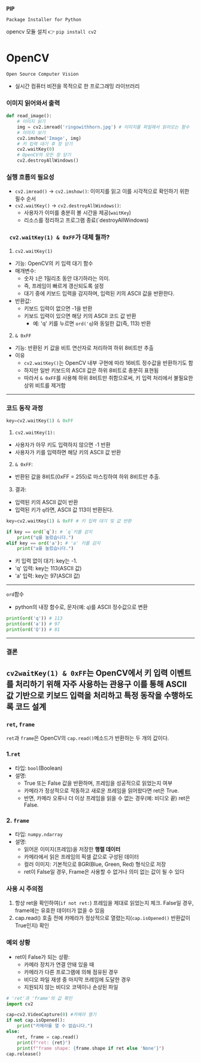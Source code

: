 **PIP**

`Package Installer for Python`

opencv 모듈 설치 👉
`pip install cv2`

# OpenCV
`Open Source Computer Vision`

- 실시간 컴퓨터 비전을 목적으로 한 프로그래밍 라이브러리

### 이미지 읽어와서 출력
```python
def read_image():
    # 이미지 읽기
    img = cv2.imread('ringowithhorn.jpg') # 이미지를 파일에서 읽어오는 함수
    # 이미지 보기
    cv2.imshow('Image', img)
    # 키 입력 대기 후 창 닫기
    cv2.waitKey(0)
    # OpenCV의 모든 창 닫기
    cv2.destroyAllWindows()
```
### 실행 흐름의 필요성
- `cv2.imread()` -> `cv2.imshow()`: 이미지를 읽고 이를 시각적으로 확인하기 위한 필수 순서
- `cv2.waitKey()` -> `cv2.destroyAllWindows()`:
    - 사용자가 이미를 충분히 볼 시간을 제공(`waitKey`)
    - 리소스를 정리하고 프로그램 종료(`destroyAllWindows)
### ` cv2.waitKey(1) & 0xFF`가 대체 뭘까?
 1. `cv2.waitKey(1)`
 - 기능: OpenCV의 키 입력 대기 함수
 - 매개변수:
    - 숫자 `1`은 1밀리초 동안 대기하라는 의미.
    - 즉, 프레임이 빠르게 갱신되도록 설정
    - 대기 중에 키보드 입력을 감지하며, 입력된 키의 ASCII 값을 반환한다.
- 반환값:
    - 키보드 입력이 없으면 -1을 반환
    - 키보드 입력이 있으면 해당 키의 ASCII 코드 값 반환
        - 예: 'q' 키를 누르면 `ord('q`)와 동일한 값(즉, 113) 반환
2. `& 0xFF`
- 기능: 반환된 키 값을 비트 연산자로 처리하여 하위 8비트만 추출
- 이유
  - `cv2.waitKey()`는 OpenCV 내부 구현에 따라 16비트 정수값을 반환하기도 함
  - 하지만 일반 키보드의 ASCII 값은 하위 8비트로 충분히 표현됨
  - 따라서 `& 0xFF`를 사용해 하위 8비트만 취함으로써, 키 입력 처리에서 불필요한 상위 비트를 제거함
---
### 코드 동작 과정
```python
key=cv2.waitKey(1) & 0xFF
```
1. `cv2.waitKey(1):`
- 사용자가 아무 키도 입력하지 않으면 -1 반환
- 사용자가 키를 입력하면 해당 키의 ASCII 값 반환
2. `& 0xFF`:
- 반환된 값을 8비트(0xFF = 255)로 마스킹하여 하위 8비트만 추출.
3. 결과:
- 입력된 키의 ASCII 값이 반환
- 입력된 키가 `q`라면, ASCII 값 113이 반환된다.
```python
key=cv2.waitKey(1) & 0xFF # 키 입력 대기 및 값 반환

if key == ord(`q`): # `q`키를 감지
    print("q를 눌렀습니다.")
elif key == ord('a'): # 'a' 키를 감지
    print("a를 눌렀습니다.")
```
- 키 입력 없이 대기: key는 -1.
- 'q' 입력: key는 113(ASCII 값)
- 'a' 입력: key는 97(ASCII 값)
---
`ord`함수
- python의 내장 함수로, 문자(예: `q`)를 ASCII 정수값으로 변환
```python
print(ord('q')) # 113
print(ord('a')) # 97
print(ord('Q')) # 81
```
---
### 결론
`cv2waitKey(1) & 0xFF`는 OpenCV에서 키 입력 이벤트를 처리하기 위해 자주 사용하는 관용구
이를 통해 ASCII 값 기반으로 키보드 입력을 처리하고 특정 동작을 수행하도록 코드 설계
--
### `ret`, `frame`
`ret`과 `frame`은 OpenCV의 `cap.read()`메소드가 반환하는 두 개의 값이다.
### 1.`ret`
- 타입: `bool`(Boolean)
- 설명:
  - True 또는 False 값을 반환하며, 프레임을 성공적으로 읽었는지 여부
  - 카메라가 정상적으로 작동하고 새로운 프레임을 읽어왔다면 ret은 True.
  - 반면, 카메라 오류나 더 이상 프레임을 읽을 수 없는 경우(예: 비디오 끝) ret은 False.
### 2. `frame`
- 타입: `numpy.ndarray`
- 설명:
  - 읽어온 이미지(프레임)을 저장한 **행렬 데이터**
  - 카메라에서 읽은 프레임의 픽셀 값으로 구성된 데이터
  - 컬러 이미지: 기본적으로 BGR(Blue, Green, Red) 형식으로 저장
  - ret이 False일 경우, Frame은 사용할 수 없거나 의미 없는 값이 될 수 있다
### 사용 시 주의점
1. 항상 ret을 확인하여(`if not ret:`) 프레임을 제대로 읽었는지 체크. False일 경우, frame에는 유효한 데이터가 없을 수 있음
2. cap.read() 호출 전에 카메라가 정상적으로 열렸는지(`cap.isOpened()` 반환값이 True인지) 확인

### 예외 상황
- ret이 False가 되는 상황:
  - 카메라 장치가 연결 안돼 있을 때
  - 카메라가 다른 프로그램에 의해 점유된 경우
  - 비디오 파일 재생 중 마지막 프레임에 도달한 경우
  - 지원되지 않는 비디오 코덱이나 손상된 파일
```python
# 'ret'과 'frame'의 값 확인
import cv2

cap=cv2.VideoCapture(0) #카메라 열기
if not cap.isOpened():
    print("카메라를 열 수 없습니다.")
else:
    ret, frame = cap.read()
    print(f"ret: {ret}")
    print(f"frame shape: {frame.shape if ret else 'None'}")
cap.release()

```